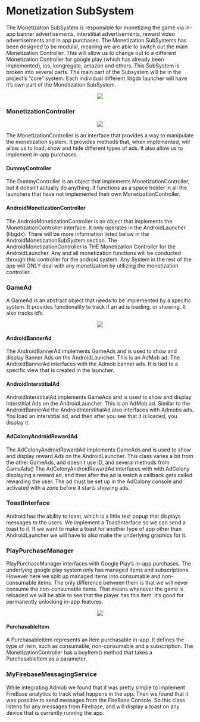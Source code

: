 Monetization SubSystem
======================
The Monetization SubSystem is responsible for monetizing the game via 
in-app banner advertisements, interstitial advertisements, reward video 
advertisements and in app purchases. The Monetization SubSystems has 
been designed to be modular, meaning we are able to switch out the main 
Monetization Controller. This will allow us to change out to a 
different Monetization Controller for google play (which has already 
been implemented), ios, kongregate, amazon and others. This SubSystem 
is broken into several parts. The main part of the Subsystem will be 
in the project’s “core” system. Each individual different libgdx 
launcher will have it’s own part of the Monetization SubSystem.

<p align="center" alt="Monetization SubSystem">
  <img src="http://i.imgur.com/Oj8idJu.png">
</p>

### MonetizationController
<p align="center" alt="MonetizationController">
  <img src="http://i.imgur.com/ztzewo5.png">
</p>
The MonetizationController is an interface that provides a way 
to manipulate the monetization system. It provides methods that, 
when implemented, will allow us to load, show and hide different 
types of ads. It also allow us to implement in-app purchases.

#### DummyController
The DummyController is an object that implements 
MonetizationController, but it doesn’t actually do anything. 
It functions as a space holder in all the launchers that have 
not implemented their own MonetizationController.


#### AndroidMonetizationController
The AndroidMonetizationController is an object that implements 
the MonetizationController interface. It only operates in the 
AndroidLauncher (libgdx). There will be more information listed 
below in the AndroidMonetizationSubSystem section. The 
AndroidMonetizationController is THE Monetization Controller 
for the AndroidLauncher. Any and all monetization functions 
will be conducted through this controller for the android 
system. Any System in the rest of the app will ONLY deal with 
any monetization by utilizing the monetization controller.

### GameAd
A GameAd is an abstract object that needs to be implemented by a 
specific system. It provides functionality to track if an ad is 
loading, or showing. It also tracks id’s.
<p align="center" alt="GameAd">
  <img src="http://i.imgur.com/TnLGYXW.png">
</p>

#### AndroidBannerAd
The AndroidBannerAd implements GameAds and is used to show and 
display Banner Ads on the AndroidLauncher. This is an AdMob ad. The 
AndroidBannerAd interfaces with the Admob banner ads. It is tied to 
a specific view that is created in the launcher.

#### AndroidInterstitialAd
AndroidInterstitialAd implements GameAds and is used to show and 
display Interstitial Ads on the AndroidLauncher. This is an AdMob ad.
Similar to the AndroidBannerAd the AndroidInterstitialAd also 
interfaces with Admobs ads. You load an interstitial ad, and then 
after you see that it is loaded, you display it.

#### AdColonyAndroidRewardAd
The AdColonyAndroidRewardAd implements GameAds and is used to 
show and display reward Ads on the AndroidLauncher. This class 
varies a bit from the other GameAds, and doesn’t use ID, and 
several methods from GameAds() The AdColonyAndroidRewardAd interfaces 
with with AdColony displaying a reward ad, and then after the ad is 
watch a callback gets called rewarding the user. The ad must be set 
up in the AdColony console and activated with a zone before it starts 
showing ads.

### ToastInterface
Android has the ability to toast, which is a little text popup 
that displays messages to the users. We implement a ToastInterface 
so we can send a toast to it. If we want to make a toast for another 
type of app other than AndroidLauncher we will have to also make the 
underlying graphics for it.

### PlayPurchaseManager
PlayPurchaseManager interfaces with Google Play’s in-app purchases. 
The underlying google play system only has managed items and 
subscriptions. However here we split up managed items into 
consumable and non-consumable items. The only difference between 
them is that we will never consume the non-consumable items. That 
means whenever the game is reloaded we will be able to see that the 
player has this item. It’s good for permanently unlocking in-app 
features.
<p align="center" alt="PlayPurchaseManager">
  <img src="http://i.imgur.com/v1zRe60.png">
</p>

#### PurchasableItem
A PurchasableItem represents an item purchasable in-app. It defines 
the type of item, such as consumable, non-consumable and a 
subscription. The MonetizationController has a buyItem() method 
that takes a PurchasableItem as a parameter.

### MyFirebaseMessagingService
While integrating Admob we found that it was pretty simple to 
implement FireBase analytics to track what happens in the app. 
Then we found that it was possible to send messages from the 
FireBase Console. So this class listens for any messages from 
Firebase, and will display a toast on any device that is currently 
running the app.
